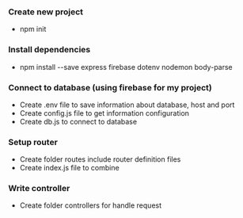 ### Create new project
- npm init
### Install dependencies
- npm install --save express firebase dotenv nodemon body-parse
### Connect to database (using firebase for my project)
- Create .env file to save information about database, host and port
- Create config.js file to get information configuration
- Create db.js to connect to database
### Setup router
- Create folder routes include router definition files
- Create index.js file to combine
### Write controller
- Create folder controllers for handle request